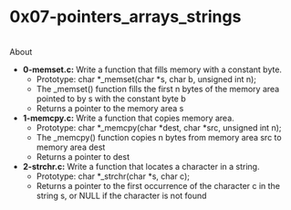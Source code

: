# 0x07-pointers_arrays_strings
<br>
About
<br>

- **0-memset.c:** Write a function that fills memory with a constant byte.
	- Prototype: char *_memset(char *s, char b, unsigned int n);
	- The _memset() function fills the first n bytes of the memory area pointed to by s with the constant byte b
	- Returns a pointer to the memory area s
- **1-memcpy.c:** Write a function that copies memory area.
	- Prototype: char *_memcpy(char *dest, char *src, unsigned int n);
	- The _memcpy() function copies n bytes from memory area src to memory area dest
	- Returns a pointer to dest
- **2-strchr.c:** Write a function that locates a character in a string.
	- Prototype: char *_strchr(char *s, char c);
	- Returns a pointer to the first occurrence of the character c in the string s, or NULL if the character is not found
